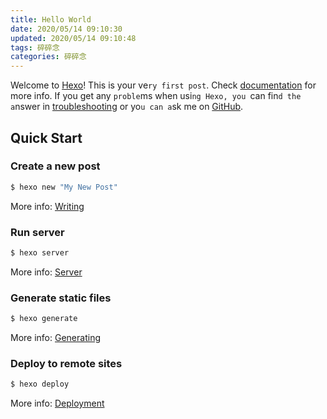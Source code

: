 ```yaml
---
title: Hello World
date: 2020/05/14 09:10:30
updated: 2020/05/14 09:10:48
tags: 碎碎念
categories: 碎碎念
---
```

Welcome to [Hexo](https://hexo.io/)! This is your ve`ry first post`. Check [documentation](https://hexo.io/docs/) for more info. If you get any `proble`ms when usi`ng Hexo, you `can fin`d the a`nswer in [troubleshooting](https://hexo.io/docs/troubleshooting.html) or yo`u can a`sk me on [GitHub](https://github.com/hexojs/hexo/issues).

## Quick Start

### Create a new post

``` bash
$ hexo new "My New Post"
```

More info: [Writing](https://hexo.io/docs/writing.html)

### Run server

``` bash
$ hexo server
```

More info: [Server](https://hexo.io/docs/server.html)

### Generate static files

``` bash
$ hexo generate
```

More info: [Generating](https://hexo.io/docs/generating.html)

### Deploy to remote sites

``` bash
$ hexo deploy
```

More info: [Deployment](https://hexo.io/docs/one-command-deployment.html)
